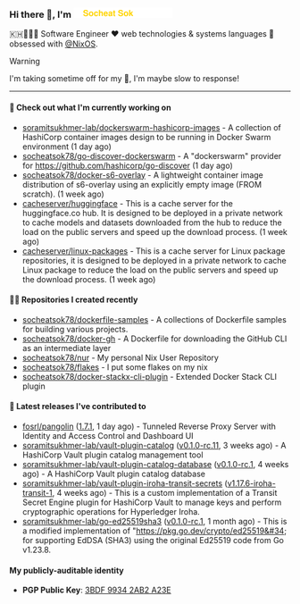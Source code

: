 <h3>
   Hi there 👋,
   I'm <a href="#"><img src="assets/branding.svg" width="177" height="18"></a>
</h3>

<p>
   🇰🇭👨🏻‍💻 Software Engineer ❤️ web technologies & systems languages 🫰 obsessed with <a href="https://github.com/NixOS">@NixOS</a>.
</p>

> [!WARNING]
> I'm taking sometime off for my 👶, I'm maybe slow to response!

---
#### 👷 Check out what I'm currently working on

- [soramitsukhmer-lab/dockerswarm-hashicorp-images](https://github.com/soramitsukhmer-lab/dockerswarm-hashicorp-images) - A collection of HashiCorp container images design to be running in Docker Swarm environment (1 day ago)
- [socheatsok78/go-discover-dockerswarm](https://github.com/socheatsok78/go-discover-dockerswarm) - A &#34;dockerswarm&#34; provider for https://github.com/hashicorp/go-discover (1 day ago)
- [socheatsok78/docker-s6-overlay](https://github.com/socheatsok78/docker-s6-overlay) - A lightweight container image distribution of s6-overlay using an explicitly empty image (FROM scratch). (1 week ago)
- [cacheserver/huggingface](https://github.com/cacheserver/huggingface) - This is a cache server for the huggingface.co hub. It is designed to be deployed in a private network to cache models and datasets downloaded from the hub to reduce the load on the public servers and speed up the download process. (1 week ago)
- [cacheserver/linux-packages](https://github.com/cacheserver/linux-packages) - This is a cache server for Linux package repositories, it is designed to be deployed in a private network to cache Linux package to reduce the load on the public servers and speed up the download process. (1 week ago)

#### 👨‍💻 Repositories I created recently

- [socheatsok78/dockerfile-samples](https://github.com/socheatsok78/dockerfile-samples) - A collections of Dockerfile samples for building various projects.
- [socheatsok78/docker-gh](https://github.com/socheatsok78/docker-gh) - A Dockerfile for downloading the GitHub CLI as an intermediate layer
- [socheatsok78/nur](https://github.com/socheatsok78/nur) - My personal Nix User Repository
- [socheatsok78/flakes](https://github.com/socheatsok78/flakes) - I put some flakes on my nix
- [socheatsok78/docker-stackx-cli-plugin](https://github.com/socheatsok78/docker-stackx-cli-plugin) - Extended Docker Stack CLI plugin

#### 🚀 Latest releases I've contributed to

- [fosrl/pangolin](https://github.com/fosrl/pangolin) ([1.7.1](https://github.com/fosrl/pangolin/releases/tag/1.7.1), 1 day ago) - Tunneled Reverse Proxy Server with Identity and Access Control and Dashboard UI
- [soramitsukhmer-lab/vault-plugin-catalog](https://github.com/soramitsukhmer-lab/vault-plugin-catalog) ([v0.1.0-rc.11](https://github.com/soramitsukhmer-lab/vault-plugin-catalog/releases/tag/v0.1.0-rc.11), 3 weeks ago) - A HashiCorp Vault plugin catalog management tool
- [soramitsukhmer-lab/vault-plugin-catalog-database](https://github.com/soramitsukhmer-lab/vault-plugin-catalog-database) ([v0.1.0-rc.1](https://github.com/soramitsukhmer-lab/vault-plugin-catalog-database/releases/tag/v0.1.0-rc.1), 4 weeks ago) - A HashiCorp Vault plugin catalog database
- [soramitsukhmer-lab/vault-plugin-iroha-transit-secrets](https://github.com/soramitsukhmer-lab/vault-plugin-iroha-transit-secrets) ([v1.17.6-iroha-transit-1](https://github.com/soramitsukhmer-lab/vault-plugin-iroha-transit-secrets/releases/tag/v1.17.6-iroha-transit-1), 4 weeks ago) - This is a custom implementation of a Transit Secret Engine plugin for HashiCorp Vault to manage keys and perform cryptographic operations for Hyperledger Iroha.
- [soramitsukhmer-lab/go-ed25519sha3](https://github.com/soramitsukhmer-lab/go-ed25519sha3) ([v0.1.0-rc.1](https://github.com/soramitsukhmer-lab/go-ed25519sha3/releases/tag/v0.1.0-rc.1), 1 month ago) - This is a modified implementation of &#34;https://pkg.go.dev/crypto/ed25519&#34; for supporting EdDSA (SHA3) using the original Ed25519 code from Go v1.23.8.

#### My publicly-auditable identity
   - **PGP Public Key**: [3BDF 9934 2AB2 A23E](https://keyserver.ubuntu.com/pks/lookup?search=73E235BAB2858AF5EBBBD4063BDF99342AB2A23E&fingerprint=on&options=mr&op=index)

